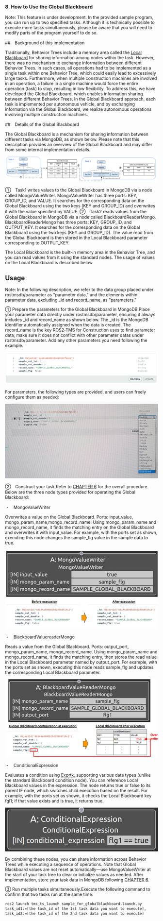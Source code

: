 ### 8. How to Use the Global Blackboard

Note: This feature is under development. In the provided sample program, you can run up to two specified tasks. Although it is technically possible to execute more tasks simultaneously, please be aware that you will need to modify parts of the program yourself to do so.

<!-- ※　本機能は開発途上であり、サンプルとして用意されているプログラムで実行可能なのは指定したタスク2つまでです。これ以上のタスクを同時に実行することも可能ですが、使用にはご自身でプログラムの一部を書き換えていただく必要がある点にご留意ください。 -->


##　Background of this implementation

Traditionally, Behavior Trees include a memory area called the [Local Blackboard](https://www.behaviortree.dev/docs/tutorial-basics/tutorial_02_basic_ports/) for sharing information among nodes within the task. However, there was no mechanism to exchange information between different Behavior Trees. In such cases, all operations had to be implemented as a single task within one Behavior Tree, which could easily lead to excessively large tasks. Furthermore, when multiple construction machines are involved in an operation, a failure in a single machine would force the entire operation (task) to stop, resulting in low flexibility. To address this, we have developed the Global Blackboard, which enables information sharing between different Behavior Trees. In the Global Blackboard approach, each task is implemented per autonomous vehicle, and by exchanging information via the Global Blackboard, we realize autonomous operations involving multiple construction machines.

<!-- 従来、Behavior TreeにはLocal Blackboardという同一のタスク内のノード間で情報を共有するためのメモリ領域が存在した。
一方で、異なるBehavior Tree間で情報をやり取りする仕組みは存在しなかった。
この場合、同一のタスク内ですべての施工を単一のタスクとして実装する必要があり、タスクのサイズが膨大になり易い。
また、複数台の建機を扱う施工の場合には建機1台の不具合で施工(タスク)全体を停止させなくてはならないなど、柔軟性も低いものとなる。
そこで、異なるBehavior Tree間での情報の共有を可能とするGlobal Blackboardを新たに開発した。
Globnal Blackboardでは個々のタスクを自律移動体ごとに実装するものとし、Global Blackboardを介して情報のやり取りを行うことで複数建機による自律化施工を実現する。 -->

##　Details of the Global Blackboard

The Global Blackboard is a mechanism for sharing information between different tasks via MongoDB, as shown below. Please note that this description provides an overview of the Global Blackboard and may differ from some internal implementation details.

<!-- Global Blackboardとは以下に示すように、MongoDBを介して異なるタスク間で情報共有を行う仕組みのことである。なお、本説明はGlobal Blackboardの概要を伝えるものであり、内部実装と一部異なる点には留意頂きたい。 -->

![](docs/global_blackboard.png)

①　Task1 writes values to the Global Blackboard in MongoDB via a node called MongoValueWriter. MongoValueWriter has three ports: KEY, GROUP_ID, and VALUE. It searches for the corresponding data on the Global Blackboard using the two keys (KEY and GROUP_ID) and overwrites it with the value specified by VALUE.
②　Task2 reads values from the Global Blackboard in MongoDB via a node called BlackboardReaderMongo. BlackboardReaderMongo has three ports: KEY, GROUP_ID, and OUTPUT_KEY. It searches for the corresponding data on the Global Blackboard using the two keys (KEY and GROUP_ID). The value read from the Global Blackboard is then stored in the Local Blackboard parameter corresponding to OUTPUT_KEY.

The Local Blackboard is the built-in memory area in the Behavior Tree, and you can read values from it using the standard nodes. The usage of values on the Local Blackboard is described below.

<!-- ①　Task1はMongoValueWriterというノードを介してMongoDB上のGlobal Blackboardへ値の書き込みを行う。この際、MongoValueWriterはKEY, GROUP_ID, VALUEの3つのポートを持ち、KEY, GROUP IDの2種類のキーを元にGlobal Blackboard上の該当するデータを検索し、VALUEで指定された値で上書きする。
②　Task2はBlackboardReaderMongoというノードを介してMongoDB上のGlobal Blackboardから値の読み出しを行う。BlackboardReaderMongoはKEY, GROUP ID, OUTPUT KEYの3つのポートを持ち、KEY, GROUP IDの2種類のキーを元にGlobal Blackboard上の該当するデータを検索する。Global Blackboardから読み出してきた値は、OUTPUT KEYで指定された値と対応するLocal Blackboard上のパラメータに格納する。

なお、Local BlackboardはBehavior Treeに標準搭載されているメモリ領域であり、標準で用意されているノードを指定して読み出してくることが可能である。Loacal Blackboard上の値の使用方法については以下に記載する。 -->

## Usage

Note: In the following description, we refer to the data group placed under rostmsdb/parameter as "parameter data," and the elements within parameter data, excluding _id and record_name, as "parameters."

<!-- ※　以下の説明ではrostmsdb/parameter直下に配置に配置してあるパラメータのまとまりとなるデータを"パラメータデータ"と、パラメータデータ内の_id, record_nameを除く要素を"パラメータ"と呼ぶ。 -->

① Prepare the parameters for the Global Blackboard in MongoDB.Place your parameter data directly under rostmsdb/parameter, ensuring it always includes _id and record_name as shown below. The _id is the MongoDB identifier automatically assigned when the data is created. The record_name is the key ROS2‑TMS for Construction uses to find parameter data; make sure it does not conflict with other parameter datas under rostmsdb/parameter. Add any other parameters you need following the example.

<!-- ①　まずはじめにMongoDB上にGlobal Blackboardとして使用するパラメータを用意する必要がある。パラメータデータはrostmsdb/parameter直下に配置し、以下に示すように_id, record_nameを必ず含むようにする。_idはMongoDBにおけるデータ識別用のIDでパラメーラデータ作成時に自動で付与される値である。また、record_nameはROS2-TMS for Constructionがパラメータデータを検索する際のキーとなる値でありrostmsdb/parameter直下に置かれている他のパラメータデータと被らないようにする。また、必要に応じてGlobal Blackboard上に置きたいパラメータを以下の例にしたがって配置する。 -->

![](docs/global_blackboard_imp.png)

For parameters, the following types are provided, and users can freely configure them as needed:

<!-- なお、パラメータの方に関しては、以下のものが用意されており、この中から利用者が自由に設定することができる。 -->

![](docs/global_blackboard_types.png)

②　Construct your task.Refer to [CHAPTER 6](./CHAPTER6.md) for the overall procedure. Below are the three node types provided for operating the Global Blackboard:

<!-- ②　次にタスクを構築する。大まかな手順についてはCHAPTER6を参照願いたい。ここではGlobal Blackboardの操作のために用意したノード群として、MonogValueWriter, BlackboardValueReaderMongo, ConditionalExpressionという3種類のノードについて紹介する。 -->


・　MongoValueWriter

Overwrites a value on the Global Blackboard. Ports: input_value, mongo_param_name,mongo_record_name. Using mongo_param_name and mongo_record_name, it finds the matching entry on the Global Blackboard and overwrites it with input_value. For example, with the ports set as shown, executing this node changes the sample_flg value in the sample data to true.

<!-- 前述の通り、タスクからBlackboard上の値を書き換えるためのノードである。input_value, mongo_param_name, mongo_record_nameという3種類のノードを持ち、mongo_param_name, mongo_record_nameの2種類のキーを元にGlobal Blackboard上の該当するデータを検索し、input_valueで指定された値で上書きする。例えば以下のようにポートの値を指定した場合には、Behavior Treeがタスクの実装に則り当該ノードを実行した時点で上記画像のサンプルパラメータデータ上のsample_flgの値がtrueに書き換えられる。 -->

![](docs/MongoValueWriter.png)

・　BlackboardValuereaderMongo

Reads a value from the Global Blackboard. Ports: output_port, mongo_param_name, mongo_record_name. Using mongo_param_name and mongo_record_name, it finds the matching entry, then stores the read value in the Local Blackboard parameter named by output_port. For example, with the ports set as shown, executing this node reads sample_flg and updates the corresponding Local Blackboard parameter.

<!-- 前述の通り、タスクがGlobal Blackboard上の値を読み出してくる際に用いるノードである。BlackboardReaderMongoはoutput_port, mongo_param_name, mongo_record_nameの3つのポートを持ち、mongo_param_name, mongo_record_nameの2種類のキーを元にGlobal Blackboard上の該当するデータを検索する。Global Blackboardから読み出してきた値は、output_portで指定された値と対応するLocal Blackboard上のパラメータに格納する。例えば以下のようにポートを指定した場合にはBehavior Treeがタスクの実装に則り当該ノードを実行した時点で上記画像のサンプルパラメータデータ上のsample_flgの値を読み出して、Local Blackboard上からoutput_portに対応するパラメータを検索し、当該の値を読み出してきた値で更新する。 -->

![](docs/BlackboardValuereaderMongo.png)

・　ConditionalExpression

Evaluates a condition using [Exprtk](https://github.com/ArashPartow/exprtk), supporting various data types (unlike the standard Blackboard condition node). You can reference Local Blackboard values in the expression. The node returns true or false to its parent IF node, which switches child execution based on the result. For example, with the ports set as shown, it checks the Local Blackboard key fgl1; if that value exists and is true, it returns true.

<!-- 条件判定を行うノードである。従来のBlackboardにも条件判定のノードが存在したものの、同一の型をもつ値しか条件式に使用できなかったりと汎用性に乏しかった。このため、Exprtkをベースに、様々なデータ型を条件判定式で使用可能なノードを新たに構築した。本ノードでは以下に示すようにLocal Blackboard上の値を条件式に指定することが可能となっている。条件判定の結果に応じて親ノードにTrue/Falseに対応する値を返却する。基本的に本ノードの親ノードにはIFノードが存在し、条件判定結果に応じて実行する子ノードを切り替えることでタスクの挙動を変化させる。例えば以下のように指定した場合、Local Blackboard上のfgl1というキーを持つデータを検索し、該当するデータが存在した場合には値を読み出してきて、これがtrueであれば親ノードへtrueに対応する値を返却する。 -->

![](docs/ConditionalExpression.png)

By combining these nodes, you can share information across Behavior Trees while executing a sequence of operations. Note that Global Blackboard values are not reset automatically—use MongoValueWriter at the start of your task tree to clear or initialize values as needed. After implementation, store your task data in MongoDB following [CHAPTER 6](./CHAPTER6.md).

<!-- 上記のノードを組み合わせてタスクを構築することでBehavior Tree間で情報共有しつつ一連の施工を行うことが可能となる。
なお、タスクの設計に際しては、自動でGlobal Blackboard上の値がリセットされない点にご留意いただきたい。したがって、タスクツリーの先頭でMongoValueWriterを使用してGlobal Blackboard上の値をリセット可能な形にしておくことをおすすめする。

タスクの実装が完了したらCHAPTER6の手順にしたがってMonogDB上にタスクデータを格納してください。 -->

③ Run multiple tasks simultaneously.Execute the following command to confirm that two tasks run at the same time:

<!-- ③最後に、以下のコマンドを実行すると2つのタスクが同時に実行されることが確認可能できる。 -->

```
ros2 launch tms_ts_launch sample_for_globalblackboard.launch.py task_id1:=[the task_id of the 1st task data you want to execute], task_id2:=[the task_id of the 2nd task data you want to execute]
```










